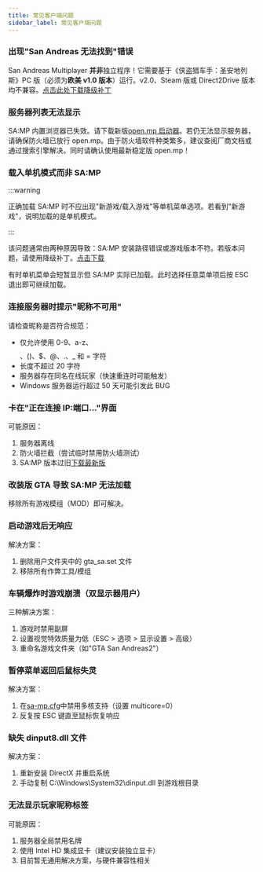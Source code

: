 ```yaml
---
title: 常见客户端问题
sidebar_label: 常见客户端问题
---
```


### 出现"San Andreas 无法找到"错误

San Andreas Multiplayer **并非**独立程序！它需要基于《侠盗猎车手：圣安地列斯》PC 版（必须为**欧美 v1.0 版本**）运行。v2.0、Steam 版或 Direct2Drive 版本均不兼容。[点击此处下载降级补丁](https://www.gamefront.com/games/grand-theft-auto-san-andreas/file/gta-sa-downgrader-patch)

### 服务器列表无法显示

SA:MP 内置浏览器已失效。请下载新版[open.mp 启动器](https://github.com/openmultiplayer/launcher/releases/latest)。若仍无法显示服务器，请确保防火墙已放行 open.mp。由于防火墙软件种类繁多，建议查阅厂商文档或通过搜索引擎解决。同时请确认使用最新稳定版 open.mp！

### 载入单机模式而非 SA:MP

:::warning

正确加载 SA:MP 时不应出现"新游戏/载入游戏"等单机菜单选项。若看到"新游戏"，说明加载的是单机模式。

:::

该问题通常由两种原因导致：SA:MP 安装路径错误或游戏版本不符。若版本问题，请使用降级补丁。[点击下载](https://www.gamefront.com/games/grand-theft-auto-san-andreas/file/gta-sa-downgrader-patch)

有时单机菜单会短暂显示但 SA:MP 实际已加载。此时选择任意菜单项后按 ESC 退出即可继续加载。

### 连接服务器时提示"昵称不可用"

请检查昵称是否符合规范：

- 仅允许使用 0-9、a-z、$$$$、()、\$、@、.、\_ 和 = 字符
- 长度不超过 20 字符
- 服务器存在同名在线玩家（快速重连时可能触发）
- Windows 服务器运行超过 50 天可能引发此 BUG

### 卡在"正在连接 IP:端口..."界面

可能原因：

1. 服务器离线
2. 防火墙拦截（尝试临时禁用防火墙测试）
3. SA:MP 版本过旧[下载最新版](https://sa-mp.mp/downloads/)

### 改装版 GTA 导致 SA:MP 无法加载

移除所有游戏模组（MOD）即可解决。

### 启动游戏后无响应

解决方案：

1. 删除用户文件夹中的 gta_sa.set 文件
2. 移除所有作弊工具/模组

### 车辆爆炸时游戏崩溃（双显示器用户）

三种解决方案：

1. 游戏时禁用副屏
2. 设置视觉特效质量为低（ESC > 选项 > 显示设置 > 高级）
3. 重命名游戏文件夹（如"GTA San Andreas2"）

### 暂停菜单返回后鼠标失灵

解决方案：

1. 在[sa-mp.cfg](ClientCommands#file-sa-mpcfg)中禁用多核支持（设置 multicore=0）
2. 反复按 ESC 键直至鼠标恢复响应

### 缺失 dinput8.dll 文件

解决方案：

1. 重新安装 DirectX 并重启系统
2. 手动复制 C:\\Windows\\System32\\dinput.dll 到游戏根目录

### 无法显示玩家昵称标签

可能原因：

1. 服务器全局禁用名牌
2. 使用 Intel HD 集成显卡（建议安装独立显卡）
3. 目前暂无通用解决方案，与硬件兼容性相关
